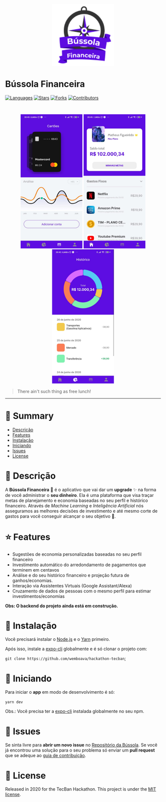 <p align="center">
   <img src="./assets/images/logo.png" width="200"/>

# Bússola Financeira

<p align="center">

[![Languages](https://img.shields.io/github/languages/count/matheussousaf/chess?color=5D0CE1&style=flat-square)](#)
[![Stars](https://img.shields.io/github/stars/matheussousaf/chess?color=5D0CE1&style=flat-square)](https://github.com/wemboava/hackathon-tecban/stargazers)
[![Forks](https://img.shields.io/github/forks/matheussousaf/chess?color=5D0CE1&style=flat-square)](https://github.com/wemboava/hackathon-tecban/network/members)
[![Contributors](https://img.shields.io/github/contributors/matheussousaf/chess?color=5D0CE1&style=flat-square)](https://github.com/wemboava/hackathon-tecban/graphs/contributors)

</p>

<br />
<div float="left">
<p align="center">
<img width="200px" left="30px" src="./docs/image1.jpeg"/>
<img width="200px" src="./docs/image2.jpeg"/>
<img width="200px" src="./docs/image3.jpeg"/>
</p>
</div>

> There ain't such thing as free lunch!

---

# :pushpin: Summary

- [Descrição](#pencil-description)
- [Features](#rocket-features)
- [Instalação](#construction_worker-installation)
- [Iniciando](#runner-getting-started)
- [Issues](#bug-issues)
- [License](#closed_book-license)

# :pencil: Descrição

A **Bússola Financeira** 🧭 é o aplicativo que vai dar um **upgrade** :sparkles: na forma de você administrar o **seu dinheiro**. Ela é uma plataforma que visa traçar metas de planejamento e economia baseadas no seu perfil e histórico financeiro. Através de *Machine Learning* e *Inteligência Artificial* nós asseguramos as melhores decisões de investimento e até mesmo corte de gastos para você conseguir alcançar o seu objetivo :dart:.

# :star: Features

- Sugestões de economia personalizadas baseadas no seu perfil financeiro
- Investimento automático do arredondamento de pagamentos que terminem em centavos
- Análise e do seu histórico financeiro e projeção futura de ganhos/economias.
- Interação via Assistentes Virtuais (Google Assistant/Alexa)
- Cruzamento de dados de pessoas com o mesmo perfil para estimar investimentos/economias

**Obs: O backend do projeto ainda está em construção.**

# :construction_worker: Instalação

Você precisará instalar o [Node.js](https://nodejs.org/en/download/) e o [Yarn](https://yarnpkg.com/) primeiro.

Após isso, instale a [expo-cli](https://docs.expo.io/workflow/expo-cli) globalmente e é só clonar o projeto com:

`git clone https://github.com/wemboava/hackathon-tecban`;

# :rocket: Iniciando

Para iniciar o **app** em modo de desenvolvimento é só:

`yarn dev`

Obs.: Você precisa ter a [expo-cli](https://docs.expo.io/workflow/expo-cli) instalada globalmente no seu npm.

# :bug: Issues

Se sinta livre para **abrir um novo issue** no [Repositório da Bússola](https://github.com/wemboava/hackathon-tecban). Se você já encontrou uma solução para o seu problema só enviar um **pull request** que se adeque ao [guia de contribuição](https://github.com/wemboava/hackathon-tecban/master/CONTRIBUTING.md).

# :closed_book: License

Released in 2020 for the TecBan Hackathon.
This project is under the [MIT license](https://github.com/https://github.com/wemboava/hackathon-tecban/LICENSE).
